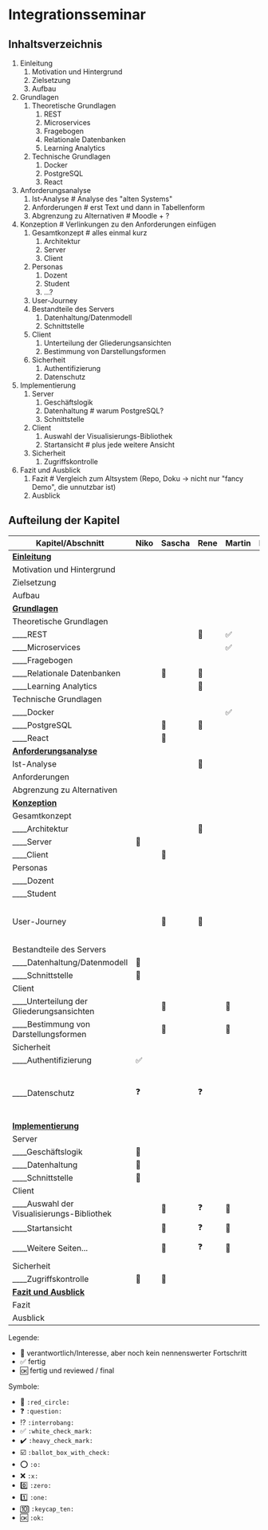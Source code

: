 # Integrationsseminar 

## Inhaltsverzeichnis

1. Einleitung
   1. Motivation und Hintergrund
   1. Zielsetzung
   1. Aufbau
1. Grundlagen
   1. Theoretische Grundlagen
      1. REST
      1. Microservices
      1. Fragebogen
      1. Relationale Datenbanken
      1. Learning Analytics
   1. Technische Grundlagen
      1. Docker
      1. PostgreSQL
      1. React
1. Anforderungsanalyse
   1. Ist-Analyse # Analyse des "alten Systems"
   1. Anforderungen # erst Text und dann in Tabellenform
   1. Abgrenzung zu Alternativen # Moodle + ?
1. Konzeption # Verlinkungen zu den Anforderungen einfügen
   1. Gesamtkonzept # alles einmal kurz
      1. Architektur
      1. Server
      1. Client
   1. Personas
      1. Dozent
      1. Student
      1. ...?
   1. User-Journey
   1. Bestandteile des Servers
      1. Datenhaltung/Datenmodell
      2. Schnittstelle
   1. Client
      1. Unterteilung der Gliederungsansichten
      1. Bestimmung von Darstellungsformen
   1. Sicherheit
      1. Authentifizierung
      2. Datenschutz
2. Implementierung
   1. Server
      1. Geschäftslogik
      2. Datenhaltung # warum PostgreSQL?
      3. Schnittstelle
   2. Client
      1. Auswahl der Visualisierungs-Bibliothek
      2. Startansicht # plus jede weitere Ansicht
   3. Sicherheit
      1. Zugriffskontrolle
3. Fazit und Ausblick
   1. Fazit # Vergleich zum Altsystem (Repo, Doku -> nicht nur "fancy Demo", die unnutzbar ist)
   2. Ausblick

## Aufteilung der Kapitel

| Kapitel/Abschnitt                          | Niko               | Sascha       | Rene         | Martin       | Erik         | Julian       | Kommentar                                               |
| ------------------------------------------ | ------------------ | ------------ | ------------ | ------------ | ------------ | ------------ | ------------------------------------------------------- |
| **<u>Einleitung</u>**                      |                    |              |              |              |              | :red_circle: |                                                         |
| Motivation und Hintergrund                 |                    |              |              |              |              | :red_circle: |                                                         |
| Zielsetzung                                |                    |              |              |              |              | :red_circle: |                                                         |
| Aufbau                                     |                    |              |              |              |              | :red_circle: |                                                         |
| **<u>Grundlagen</u>**                      |                    |              |              |              |              |              |                                                         |
| Theoretische Grundlagen                    |                    |              |              |              |              |              |                                                         |
| ____REST                                   |                    |              | :red_circle: | :white_check_mark: |              |              |                                                         |
| ____Microservices                          |                    |              |              | :white_check_mark: |              |              |                                                         |
| ____Fragebogen                             |                    |              |              |              | :red_circle: |              |                                                         |
| ____Relationale Datenbanken                |                    | :red_circle: | :red_circle: |              |              |              |                                                         |
| ____Learning Analytics                     |                    |              | :red_circle: |              |              |              |                                                         |
| Technische Grundlagen                      |                    |              |              |              |              |              |                                                         |
| ____Docker                                 |                    |              |              | :white_check_mark: |              |              |                                                         |
| ____PostgreSQL                             |                    | :red_circle: | :red_circle: |              |              |              |                                                         |
| ____React                                  |                    | :red_circle: |              |              |              |              |                                                         |
| **<u>Anforderungsanalyse</u>**             |                    |              |              |              |              |              |                                                         |
| Ist-Analyse                                |                    |              | :red_circle: |              |              | :red_circle: |                                                         |
| Anforderungen                              |                    |              |              |              |              | :red_circle: |                                                         |
| Abgrenzung zu Alternativen                 |                    |              |              |              |              | :red_circle: |                                                         |
| **<u>Konzeption</u>**                      |                    |              |              |              |              |              |                                                         |
| Gesamtkonzept                              |                    |              |              |              |              |              |                                                         |
| ____Architektur                            |                    |              | :red_circle: |              |              |              |                                                         |
| ____Server                                 | :red_circle:       |              |              |              |              |              |                                                         |
| ____Client                                 |                    | :red_circle: |              |              |              |              |                                                         |
| Personas                                   |                    |              |              |              |              |              |                                                         |
| ____Dozent                                 |                    |              |              |              | :red_circle: | :red_circle: |                                                         |
| ____Student                                |                    |              |              |              | :red_circle: | :red_circle: |                                                         |
| User-Journey                               |                    | :red_circle: | :red_circle: |              |              |              | Screenshots mit Markierung + BPMN                       |
| Bestandteile des Servers                   |                    |              |              |              |              |              |                                                         |
| ____Datenhaltung/Datenmodell               | :red_circle:       |              |              |              |              |              |                                                         |
| ____Schnittstelle                          | :red_circle:       |              |              |              |              |              |                                                         |
| Client                                     |                    |              |              |              |              |              |                                                         |
| ____Unterteilung der Gliederungsansichten  |                    | :red_circle: |              | :red_circle: | :red_circle: |              |                                                         |
| ____Bestimmung von Darstellungsformen      |                    | :red_circle: |              | :red_circle: | :red_circle: |              |                                                         |
| Sicherheit                                 |                    |              |              |              |              |              |                                                         |
| ____Authentifizierung                      | :white_check_mark: |              |              |              |              |              |                                                         |
| ____Datenschutz                            | :question:         |              | :question:   |              |              |              | Beschreibung inwiefern das für das Projekt wichtig ist. |
| **<u>Implementierung</u>**                 |                    |              |              |              |              |              |                                                         |
| Server                                     |                    |              |              |              |              |              |                                                         |
| ____Geschäftslogik                         | :red_circle:       |              |              |              |              |              |                                                         |
| ____Datenhaltung                           | :red_circle:       |              |              |              |              |              |                                                         |
| ____Schnittstelle                          | :red_circle:       |              |              |              |              |              |                                                         |
| Client                                     |                    |              |              |              |              |              |                                                         |
| ____Auswahl der Visualisierungs-Bibliothek |                    | :red_circle: | :question:   | :red_circle: | :red_circle: |              |                                                         |
| ____Startansicht                           |                    | :red_circle: | :question:   | :red_circle: | :red_circle: |              |                                                         |
| ____Weitere Seiten...                      |                    | :red_circle: | :question:   | :red_circle: | :red_circle: |              | kommt noch viel dazu.                                   |
| Sicherheit                                 |                    |              |              |              |              |              |                                                         |
| ____Zugriffskontrolle                      | :red_circle:       | :red_circle: |              |              |              |              |                                                         |
| **<u>Fazit und Ausblick</u>**              |                    |              |              |              |              |              |                                                         |
| Fazit                                      |                    |              |              |              |              |              |                                                         |
| Ausblick                                   |                    |              |              |              |              |              |                                                         |

Legende:
- :red_circle: verantwortlich/Interesse, aber noch kein nennenswerter Fortschritt
- :white_check_mark: fertig
- :ok: fertig und reviewed / final

Symbole:
- :red_circle: `:red_circle:`
- :question: `:question:`
- :interrobang: `:interrobang:`
- :white_check_mark: `:white_check_mark:`
- :heavy_check_mark: `:heavy_check_mark:`
- :ballot_box_with_check: `:ballot_box_with_check:`
- :o: `:o:`
- :x: `:x:`
- :zero: `:zero:`
- :one: `:one:`
- :keycap_ten: `:keycap_ten:`
- :ok: `:ok:`
